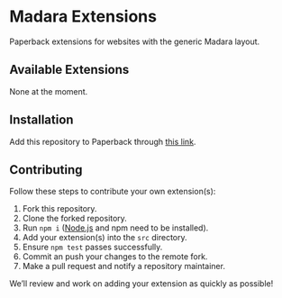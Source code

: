 # Madara Extensions

Paperback extensions for websites with the generic Madara layout.

## Available Extensions

None at the moment.

## Installation

Add this repository to Paperback through [this link](https://paperback-community.github.io/madara-extensions).

## Contributing

Follow these steps to contribute your own extension(s):

1. Fork this repository.
2. Clone the forked repository.
3. Run `npm i` ([Node.js](https://nodejs.org) and npm need to be installed).
4. Add your extension(s) into the `src` directory.
5. Ensure `npm test` passes successfully.
6. Commit an push your changes to the remote fork.
7. Make a pull request and notify a repository maintainer.

We’ll review and work on adding your extension as quickly as possible!
